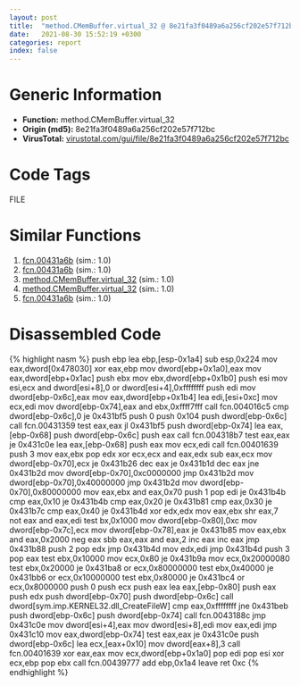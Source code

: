 ```yaml
---
layout: post
title:  "method.CMemBuffer.virtual_32 @ 8e21fa3f0489a6a256cf202e57f712bc"
date:   2021-08-30 15:52:19 +0300
categories: report
index: false
---
```


# Generic Information
- **Function:** method.CMemBuffer.virtual\_32
- **Origin (md5):** 8e21fa3f0489a6a256cf202e57f712bc
- **VirusTotal:** [virustotal.com/gui/file/8e21fa3f0489a6a256cf202e57f712bc][virustotal_ref]

# Code Tags
<span class="tag" id="FILE">FILE</span>


# Similar Functions

1. [fcn.00431a6b][similar_1_ref] (sim.: 1.0)
2. [fcn.00431a6b][similar_2_ref] (sim.: 1.0)
3. [method.CMemBuffer.virtual\_32][similar_3_ref] (sim.: 1.0)
4. [method.CMemBuffer.virtual\_32][similar_4_ref] (sim.: 1.0)
5. [fcn.00431a6b][similar_5_ref] (sim.: 1.0)


# Disassembled Code

{% highlight nasm %}
push ebp
lea ebp,[esp-0x1a4]
sub esp,0x224
mov eax,dword[0x478030]
xor eax,ebp
mov dword[ebp+0x1a0],eax
mov eax,dword[ebp+0x1ac]
push ebx
mov ebx,dword[ebp+0x1b0]
push esi
mov esi,ecx
and dword[esi+8],0
or dword[esi+4],0xffffffff
push edi
mov dword[ebp-0x6c],eax
mov eax,dword[ebp+0x1b4]
lea edi,[esi+0xc]
mov ecx,edi
mov dword[ebp-0x74],eax
and ebx,0xffff7fff
call fcn.004016c5
cmp dword[ebp-0x6c],0
je 0x431bf5
push 0
push 0x104
push dword[ebp-0x6c]
call fcn.00431359
test eax,eax
jl 0x431bf5
push dword[ebp-0x74]
lea eax,[ebp-0x68]
push dword[ebp-0x6c]
push eax
call fcn.004318b7
test eax,eax
je 0x431c0e
lea eax,[ebp-0x68]
push eax
mov ecx,edi
call fcn.00401639
push 3
mov eax,ebx
pop edx
xor ecx,ecx
and eax,edx
sub eax,ecx
mov dword[ebp-0x70],ecx
je 0x431b26
dec eax
je 0x431b1d
dec eax
jne 0x431b2d
mov dword[ebp-0x70],0xc0000000
jmp 0x431b2d
mov dword[ebp-0x70],0x40000000
jmp 0x431b2d
mov dword[ebp-0x70],0x80000000
mov eax,ebx
and eax,0x70
push 1
pop edi
je 0x431b4b
cmp eax,0x10
je 0x431b4b
cmp eax,0x20
je 0x431b81
cmp eax,0x30
je 0x431b7c
cmp eax,0x40
je 0x431b4d
xor edx,edx
mov eax,ebx
shr eax,7
not eax
and eax,edi
test bx,0x1000
mov dword[ebp-0x80],0xc
mov dword[ebp-0x7c],ecx
mov dword[ebp-0x78],eax
je 0x431b85
mov eax,ebx
and eax,0x2000
neg eax
sbb eax,eax
and eax,2
inc eax
inc eax
jmp 0x431b88
push 2
pop edx
jmp 0x431b4d
mov edx,edi
jmp 0x431b4d
push 3
pop eax
test ebx,0x10000
mov ecx,0x80
je 0x431b9a
mov ecx,0x20000080
test ebx,0x20000
je 0x431ba8
or ecx,0x80000000
test ebx,0x40000
je 0x431bb6
or ecx,0x10000000
test ebx,0x80000
je 0x431bc4
or ecx,0x8000000
push 0
push ecx
push eax
lea eax,[ebp-0x80]
push eax
push edx
push dword[ebp-0x70]
push dword[ebp-0x6c]
call dword[sym.imp.KERNEL32.dll_CreateFileW]
cmp eax,0xffffffff
jne 0x431beb
push dword[ebp-0x6c]
push dword[ebp-0x74]
call fcn.0043188c
jmp 0x431c0e
mov dword[esi+4],eax
mov dword[esi+8],edi
mov eax,edi
jmp 0x431c10
mov eax,dword[ebp-0x74]
test eax,eax
je 0x431c0e
push dword[ebp-0x6c]
lea ecx,[eax+0x10]
mov dword[eax+8],3
call fcn.00401639
xor eax,eax
mov ecx,dword[ebp+0x1a0]
pop edi
pop esi
xor ecx,ebp
pop ebx
call fcn.00439777
add ebp,0x1a4
leave 
ret 0xc
{% endhighlight %}


[similar_1_ref]: /report/fcn.00431a6b@8e21fa3f0489a6a256cf202e57f712bc
[similar_2_ref]: /report/fcn.00431a6b@44e1ffcf4e71f4505c09d520fd75f1e4
[similar_3_ref]: /report/method.CMemBuffer.virtual_32@ff219f45286905b4a87327ca719363be
[similar_4_ref]: /report/method.CMemBuffer.virtual_32@44e1ffcf4e71f4505c09d520fd75f1e4
[similar_5_ref]: /report/fcn.00431a6b@ff219f45286905b4a87327ca719363be
[virustotal_ref]: https://www.virustotal.com/gui/file/8e21fa3f0489a6a256cf202e57f712bc
